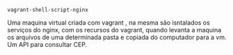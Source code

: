     vagrant-shell-script-nginx

Uma maquina virtual criada com vagrant , na mesma são isntalados os serviços do nginx, com os recursos do vagrant, quando levanta a maquina os arquivos de uma determinada pasta e copiada do computador para a vm. Um API para consultar CEP.
